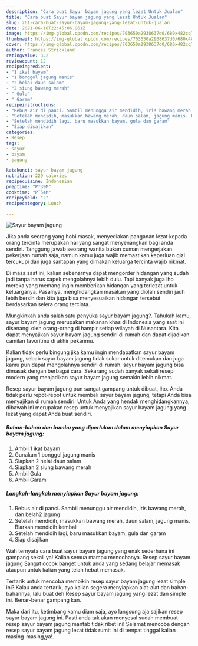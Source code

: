 ```yaml
---
description: "Cara buat Sayur bayam jagung yang lezat Untuk Jualan"
title: "Cara buat Sayur bayam jagung yang lezat Untuk Jualan"
slug: 261-cara-buat-sayur-bayam-jagung-yang-lezat-untuk-jualan
date: 2021-06-18T22:45:06.861Z
image: https://img-global.cpcdn.com/recipes/703650a2938637d0/680x482cq70/sayur-bayam-jagung-foto-resep-utama.jpg
thumbnail: https://img-global.cpcdn.com/recipes/703650a2938637d0/680x482cq70/sayur-bayam-jagung-foto-resep-utama.jpg
cover: https://img-global.cpcdn.com/recipes/703650a2938637d0/680x482cq70/sayur-bayam-jagung-foto-resep-utama.jpg
author: Frances Strickland
ratingvalue: 3.2
reviewcount: 12
recipeingredient:
- "1 ikat bayam"
- "1 bonggol jagung manis"
- "2 helai daun salam"
- "2 siung bawang merah"
- " Gula"
- " Garam"
recipeinstructions:
- "Rebus air di panci. Sambil menunggu air mendidih, iris bawang merah, dan belah2 jagung"
- "Setelah mendidih, masukkan bawang merah, daun salam, jagung manis. Biarkan mendidih kembali"
- "Setelah mendidih lagi, baru masukkan bayam, gula dan garam"
- "Siap disajikan"
categories:
- Resep
tags:
- sayur
- bayam
- jagung

katakunci: sayur bayam jagung 
nutrition: 229 calories
recipecuisine: Indonesian
preptime: "PT39M"
cooktime: "PT54M"
recipeyield: "2"
recipecategory: Lunch

---
```



![Sayur bayam jagung](https://img-global.cpcdn.com/recipes/703650a2938637d0/680x482cq70/sayur-bayam-jagung-foto-resep-utama.jpg)

Jika anda seorang yang hobi masak, menyediakan panganan lezat kepada orang tercinta merupakan hal yang sangat menyenangkan bagi anda sendiri. Tanggung jawab seorang  wanita bukan cuman mengerjakan pekerjaan rumah saja, namun kamu juga wajib memastikan keperluan gizi tercukupi dan juga santapan yang dimakan keluarga tercinta wajib nikmat.

Di masa  saat ini, kalian sebenarnya dapat mengorder hidangan yang sudah jadi tanpa harus capek mengolahnya lebih dulu. Tapi banyak juga lho mereka yang memang ingin memberikan hidangan yang terlezat untuk keluarganya. Pasalnya, menghidangkan masakan yang diolah sendiri jauh lebih bersih dan kita juga bisa menyesuaikan hidangan tersebut berdasarkan selera orang tercinta. 



Mungkinkah anda salah satu penyuka sayur bayam jagung?. Tahukah kamu, sayur bayam jagung merupakan makanan khas di Indonesia yang saat ini disenangi oleh orang-orang di hampir setiap wilayah di Nusantara. Kita dapat menyajikan sayur bayam jagung sendiri di rumah dan dapat dijadikan camilan favoritmu di akhir pekanmu.

Kalian tidak perlu bingung jika kamu ingin mendapatkan sayur bayam jagung, sebab sayur bayam jagung tidak sukar untuk ditemukan dan juga kamu pun dapat mengolahnya sendiri di rumah. sayur bayam jagung bisa dimasak dengan berbagai cara. Sekarang sudah banyak sekali resep modern yang menjadikan sayur bayam jagung semakin lebih nikmat.

Resep sayur bayam jagung pun sangat gampang untuk dibuat, lho. Anda tidak perlu repot-repot untuk membeli sayur bayam jagung, tetapi Anda bisa menyajikan di rumah sendiri. Untuk Anda yang hendak menghidangkannya, dibawah ini merupakan resep untuk menyajikan sayur bayam jagung yang lezat yang dapat Anda buat sendiri.

<!--inarticleads1-->

##### Bahan-bahan dan bumbu yang diperlukan dalam menyiapkan Sayur bayam jagung:

1. Ambil 1 ikat bayam
1. Gunakan 1 bonggol jagung manis
1. Siapkan 2 helai daun salam
1. Siapkan 2 siung bawang merah
1. Ambil  Gula
1. Ambil  Garam




<!--inarticleads2-->

##### Langkah-langkah menyiapkan Sayur bayam jagung:

1. Rebus air di panci. Sambil menunggu air mendidih, iris bawang merah, dan belah2 jagung
1. Setelah mendidih, masukkan bawang merah, daun salam, jagung manis. Biarkan mendidih kembali
1. Setelah mendidih lagi, baru masukkan bayam, gula dan garam
1. Siap disajikan




Wah ternyata cara buat sayur bayam jagung yang enak sederhana ini gampang sekali ya! Kalian semua mampu mencobanya. Resep sayur bayam jagung Sangat cocok banget untuk anda yang sedang belajar memasak ataupun untuk kalian yang telah hebat memasak.

Tertarik untuk mencoba membikin resep sayur bayam jagung lezat simple ini? Kalau anda tertarik, ayo kalian segera menyiapkan alat-alat dan bahan-bahannya, lalu buat deh Resep sayur bayam jagung yang lezat dan simple ini. Benar-benar gampang kan. 

Maka dari itu, ketimbang kamu diam saja, ayo langsung aja sajikan resep sayur bayam jagung ini. Pasti anda tak akan menyesal sudah membuat resep sayur bayam jagung mantab tidak ribet ini! Selamat mencoba dengan resep sayur bayam jagung lezat tidak rumit ini di tempat tinggal kalian masing-masing,ya!.

